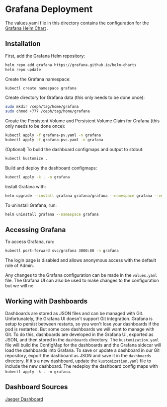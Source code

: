 # Grafana Deployment

The values.yaml file in this directory contains the configuration for the [Grafana Helm Chart](https://github.com/grafana/helm-charts/tree/main/charts/grafana) .

## Installation

First, add the Grafana Helm repository:

```bash
helm repo add grafana https://grafana.github.io/helm-charts
helm repo update
```

Create the Grafana namespace:

```bash
kubectl create namespace grafana
```

Create directory for Grafana data (this only needs to be done once):

```bash
sudo mkdir /ceph/tag/home/grafana
sudo chmod +777 /ceph/tag/home/grafana
```

Create the Persistent Volume and Persistent Volume Claim for Grafana (this only needs to be done once):

```bash
kubectl apply -f grafana-pv.yaml -n grafana
kubectl apply -f grafana-pvc.yaml -n grafana
```

(Optional) To build the dashboard configmaps and output to stdout:

```bash
kubectl kustomize .
```

Build and deploy the dashboard configmaps:

```bash
kubectl apply -k . -n grafana
```

Install Grafana with:

```bash
helm upgrade --install grafana grafana/grafana --namespace grafana --version 8.8.2 --values values.yaml
```

To uninstall Grafana, run:

```bash
helm uninstall grafana --namespace grafana
```

## Accessing Grafana

To access Grafana, run:

```bash
kubectl port-forward svc/grafana 3000:80 -n grafana
```

The login page is disabled and allows anonymous access with the default role of Admin.

Any changes to the Grafana configuration can be made in the `values.yaml` file. The Grafana UI can also be used to make changes to the configuration but we will ne

## Working with Dashboards

Dashboards are stored as JSON files and can be managed with Git. Unfortunately, the Grafana UI doesn't support Git integration. Grafana is setup to persist between restarts, so you won't lose your dashboards if the pod is restarted. But some core dashboards we will want to manage with Git. To do this, dashboards are developed in the Grafana UI, exported as JSON, and then stored in the `dashboards` directory. The `kustomization.yaml` file will build the ConfigMap for the dashboards and the Grafana sidecar will load the dashboards into Grafana. To save or update a dashboard in our Git repository, export the dashboard as JSON and save it in the `dashboards` directory. If it's a new dashboard, update the `kustomization.yaml` file to include the new dashboard. The redeploy the dashboard config maps with `kubectl apply -k . -n grafana`.

## Dashboard Sources

[Jaeger Dashboard](https://github.com/jaegertracing/jaeger/blob/main/monitoring/jaeger-mixin/dashboard-for-grafana.json)
